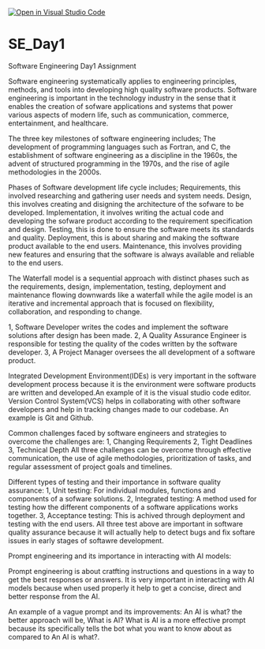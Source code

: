 [![Open in Visual Studio Code](https://classroom.github.com/assets/open-in-vscode-2e0aaae1b6195c2367325f4f02e2d04e9abb55f0b24a779b69b11b9e10269abc.svg)](https://classroom.github.com/online_ide?assignment_repo_id=15568034&assignment_repo_type=AssignmentRepo)
# SE_Day1
Software Engineering Day1 Assignment

Software engineering systematically applies to engineering principles, methods, and tools into developing high quality software products. 
Software engineering is important in the technology industry in the sense that it enables the creation of sofware applications and systems that power various aspects of modern life, such as communication, commerce, entertainment, and healthcare.

The three key milestones of software engineering includes; The development of programming languages such as Fortran, and C, the establishment of software engineering as a discipline in the 1960s, the advent of structured programming in the 1970s, and the rise of agile methodologies in the 2000s.

Phases of Software development life cycle includes; Requirements, this involved researching and gathering user needs and system needs. Design, this involves creating and disigning the architecture of the sofware to be developed. Implementation, it involves writing the actual code and developing the sofware product according to the requirement specification and design. Testing, this is done to ensure the software meets its standards and quality. Deployment, this is about sharing and making the software product available to the end users. Maintenance, this involves providing new features and ensuring that the software is always available and reliable to the end users. 

The Waterfall model is a sequential approach with distinct phases such as the requirements, design, implementation, testing, deployment and maintenance flowing downwards like a waterfall while the agile model is an iterative and incremental approach that is focused on flexibility, collaboration, and responding to change.

1, Software Developer writes the codes and implement the software solutions after design has been made.
2, A Quality Assurance Engineer is responsible for testing the quality of the codes written by the software developer.
3, A Project Manager oversees the all development of a software product.

Integrated Development Environment(IDEs) is very important in the software development process because it is the environment were software products are written and developed.An example of it is the visual studio code editor.
Version Control System(VCS) helps in collaborating with other software developers and help in tracking changes made to our codebase. An example is Git and Github.

Common challenges faced by software engineers and strategies to overcome the challenges are:
1, Changing Requirements
2, Tight Deadlines
3, Technical Depth
All three challenges can be overcome through effective communication, the use of agile methodologies, prioritization of tasks, and regular assessment of project goals and timelines.

Different types of testing and their importance in software quality assurance:
1, Unit testing: For individual modules, functions and components of a sofware solutions.
2, Integrated testing: A method used for testing how the different components of a software applications works together.
3, Acceptance testing: This is achived through deployment and testing with the end users.
All three test above are important in software quality assurance because it will actually help to detect bugs and fix softare issues in early stages of softawre development.

Prompt engineering and its importance in interacting with AI models:

Prompt engineering is about cratfting instructions and questions in a way to get the best responses or answers.
It is very important in interacting with AI models because when used properly it help to get a concise, direct and better response from the AI.

An example of a vague prompt and its improvements:
An AI is what?
the better approach will be, What is AI?
What is AI is a more effective prompt because its specifically tells the bot what you want to know about as compared to An AI is what?.
